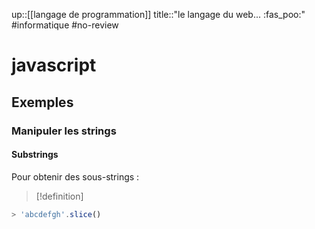 up::[[langage de programmation]]
title::"le langage du web... :fas_poo:"
#informatique #no-review 
# javascript


## Exemples

### Manipuler les strings

#### Substrings
Pour obtenir des sous-strings :

> [!definition]
> 


```javascript
> 'abcdefgh'.slice()
```